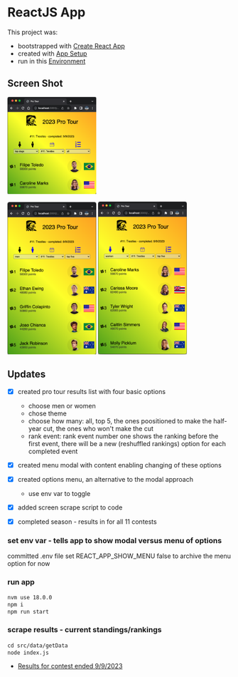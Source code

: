 # ReactJS App

This project was:

- bootstrapped with [Create React App](./README/README-CREATE-REACT-APP.md)
- created with [App Setup](./README/README-SETUP.md)
- run in this [Environment](./README/README-ENV.md)

## Screen Shot

<p float="left">
<img src="./README/screen-shot-top-dogs.png" width="200" alt="Current Version Screen Shot - Top Dogs">
</p>

<p float="left">
<img src="./README/screen-shot-men.png" width="200" alt="Current Version Screen Shot - Men">
<img src="./README/screen-shot-women.png" width="200" alt="Current Version Screen Shot - Women">
</p>

## Updates

- [x] created pro tour results list with four basic options

  - choose men or women
  - chose theme
  - choose how many: all, top 5, the ones poositioned to make the half-year cut, the ones who won't make the cut
  - rank event: rank event number one shows the ranking before the first event, there will be a new (reshuffled rankings) option for each completed event

- [x] created menu modal with content enabling changing of these options
- [x] created options menu, an alternative to the modal approach

  - use env var to toggle

- [x] added screen scrape script to code

- [x] completed season - results in for all 11 contests

### set env var - tells app to show modal versus menu of options

committed .env file
set REACT_APP_SHOW_MENU false to archive the menu option for now

### run app

```shell
nvm use 18.0.0
npm i
npm run start
```

### scrape results - current standings/rankings

```shell
cd src/data/getData
node index.js
```

- [Results for contest ended 9/9/2023](./src/data/getData/surfers-2023-09-13T18%3A59%3A05.574Z.js)
